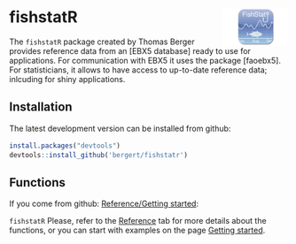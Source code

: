 
# fishstatR <img src="man/figures/FishStat.png" align="right" alt="" width="120" />

The `fishstatR` package created by Thomas Berger provides reference data from an \[EBX5
database\] ready to use for applications. For communication with EBX5 it
uses the package \[faoebx5\]. For statisticians, it allows to have
access to up-to-date reference data; inlcuding for shiny applications.

## Installation

The latest development version can be installed from github:

``` r
install.packages("devtools")
devtools::install_github('bergert/fishstatr')
```

## Functions

If you come from github: [Reference/Getting
started](https://bergert.github.io/fishstatr/):

`fishstatR` Please, refer to the [Reference](reference/index.html) tab
for more details about the functions, or you can start with examples on
the page [Getting started](articles/fishstat-r.html).
